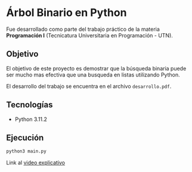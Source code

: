 # Árbol Binario en Python

Fue desarrollado como parte del trabajo práctico de la materia **Programación I** (Tecnicatura Universitaria en Programación - UTN).

## Objetivo

El objetivo de este proyecto es demostrar que la búsqueda binaria puede ser mucho mas efectiva que una busqueda en listas utilizando Python.

El desarrollo del trabajo se encuentra en el archivo `desarrollo.pdf`.

## Tecnologías

- Python 3.11.2

##  Ejecución

```sh
python3 main.py
```

Link al [video explicativo](https://www.youtube.com/watch?v=ubJieaxpgj0 "youtube")